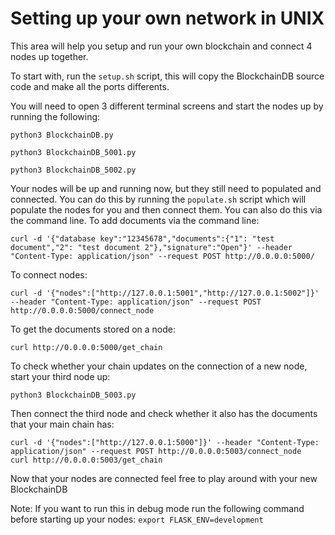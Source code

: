 # Setting up your own network in UNIX

This area will help you setup and run your own blockchain and connect 4 nodes up together.

To start with, run the `setup.sh` script, this will copy the BlockchainDB source code and make all the ports differents.

You will need to open 3 different terminal screens and start the nodes up by running the following:
```
python3 BlockchainDB.py
```
```
python3 BlockchainDB_5001.py 
```
```
python3 BlockchainDB_5002.py
```
Your nodes will be up and running now, but they still need to populated and connected. You can do this by running the `populate.sh` script which will populate the nodes for you and then connect them. You can also do this via the command line. 
To add documents via the command line:
```
curl -d '{"database key":"12345678","documents":{"1": "test document","2": "test document 2"},"signature":"Open"}' --header "Content-Type: application/json" --request POST http://0.0.0.0:5000/
```
To connect nodes:
```
curl -d '{"nodes":["http://127.0.0.1:5001","http://127.0.0.1:5002"]}' --header "Content-Type: application/json" --request POST http://0.0.0.0:5000/connect_node
```
To get the documents stored on a node:
```
curl http://0.0.0.0:5000/get_chain
```
To check whether your chain updates on the connection of a new node, start your third node up:
```
python3 BlockchainDB_5003.py
```
Then connect the third node and check whether it also has the documents that your main chain has:
```
curl -d '{"nodes":["http://127.0.0.1:5000"]}' --header "Content-Type: application/json" --request POST http://0.0.0.0:5003/connect_node
curl http://0.0.0.0:5003/get_chain
```

Now that your nodes are connected feel free to play around with your new BlockchainDB
    
Note:
    If you want to run this in debug mode run the following command before starting up your nodes:
    ```
    export FLASK_ENV=development
    ```
